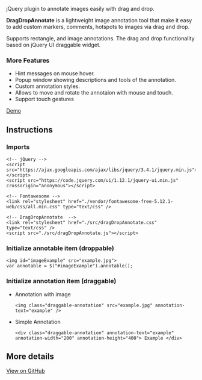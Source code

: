 jQuery plugin to annotate images easily with drag and drop.

**DragDropAnnotate** is a lightweight image annotation tool that make it easy to add custom markers, comments, hotspots to images via drag and drop.

Supports rectangle, and image annotations. The drag and drop functionality based on jQuery UI draggable widget.

### More Features
* Hint messages on mouse hover.
* Popup window showing descriptions and tools of the annotation.
* Custom annotation styles.
* Allows to move and rotate the annotaion with mouse and touch.
* Support touch gestures

[Demo](https://antoninobonanno.github.io/DragDropAnnotate/example/index.html)

## Instructions

### Imports
```
<!-- jQuery -->
<script src="https://ajax.googleapis.com/ajax/libs/jquery/3.4.1/jquery.min.js"></script>
<script src="https://code.jquery.com/ui/1.12.1/jquery-ui.min.js" crossorigin="anonymous"></script>

<!-- Fontawesome -->
<link rel="stylesheet" href="./vendor/fontawesome-free-5.12.1-web/css/all.min.css" type="text/css" />

<!-- DragDropAnnotate  -->
<link rel="stylesheet" href="./src/dragDropAnnotate.css" type="text/css" />
<script src="./src/dragDropAnnotate.js"></script>
```

### Initialize annotable item (droppable)

```
<img id="imageExample" src="example.jpg">
var annotable = $("#imageExample").annotable();  

```
### Initialize annotation item (draggable)

- Annotation with image
    ```
    <img class="draggable-annotation" src="example.jpg" annotation-text="example" />
    ```
- Simple Annotation
    ```
    <div class="draggable-annotation" annotation-text="example" annotation-width="200" annotation-height="400"> Example </div>
    ```

## More details
[View on GitHub](https://github.com/AntoninoBonanno/DragDropAnnotate)